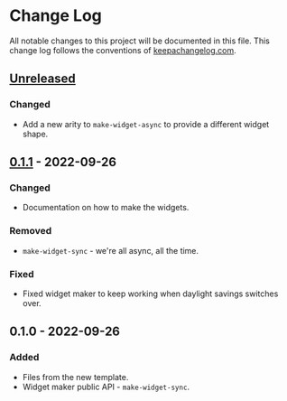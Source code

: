 # Change Log
All notable changes to this project will be documented in this file. This change log follows the conventions of [keepachangelog.com](http://keepachangelog.com/).

## [Unreleased]
### Changed
- Add a new arity to `make-widget-async` to provide a different widget shape.

## [0.1.1] - 2022-09-26
### Changed
- Documentation on how to make the widgets.

### Removed
- `make-widget-sync` - we're all async, all the time.

### Fixed
- Fixed widget maker to keep working when daylight savings switches over.

## 0.1.0 - 2022-09-26
### Added
- Files from the new template.
- Widget maker public API - `make-widget-sync`.

[Unreleased]: https://sourcehost.site/your-name/high-order-functions-fun/compare/0.1.1...HEAD
[0.1.1]: https://sourcehost.site/your-name/high-order-functions-fun/compare/0.1.0...0.1.1
